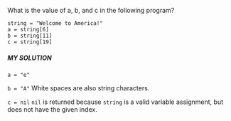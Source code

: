 What is the value of a, b, and c in the following program?
```
string = "Welcome to America!"
a = string[6]
b = string[11]
c = string[19]
```

##### MY SOLUTION
```a = "e"``` 

```b = "A"```
White spaces are also string characters.

```c = nil```
```nil``` is returned because ```string``` is a valid variable assignment, but does not have the given index.
